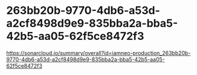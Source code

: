 # 263bb20b-9770-4db6-a53d-a2cf8498d9e9-835bba2a-bba5-42b5-aa05-62f5ce8472f3
https://sonarcloud.io/summary/overall?id=iamneo-production_263bb20b-9770-4db6-a53d-a2cf8498d9e9-835bba2a-bba5-42b5-aa05-62f5ce8472f3
